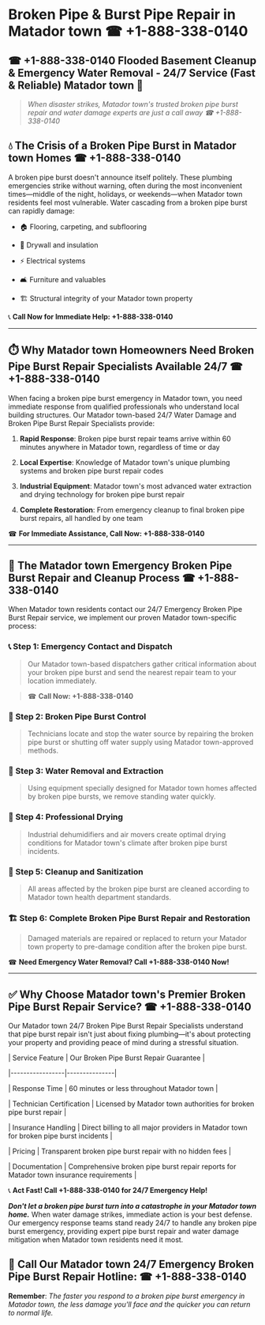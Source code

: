 # Broken Pipe & Burst Pipe Repair in Matador town ☎ +1-888-338-0140  
## ☎ +1-888-338-0140 Flooded Basement Cleanup & Emergency Water Removal - 24/7 Service (Fast & Reliable) Matador town 🚨  

> *When disaster strikes, Matador town's trusted broken pipe burst repair and water damage experts are just a call away ☎ +1-888-338-0140*  

## 💧 The Crisis of a Broken Pipe Burst in Matador town Homes ☎ +1-888-338-0140  

A broken pipe burst doesn't announce itself politely. These plumbing emergencies strike without warning, often during the most inconvenient times—middle of the night, holidays, or weekends—when Matador town residents feel most vulnerable. Water cascading from a broken pipe burst can rapidly damage:  

* 🏠 Flooring, carpeting, and subflooring  
* 🧱 Drywall and insulation  
* ⚡ Electrical systems  
* 🛋️ Furniture and valuables  
* 🏗️ Structural integrity of your Matador town property  

📞 **Call Now for Immediate Help: +1-888-338-0140**  

---  

## ⏱️ Why Matador town Homeowners Need Broken Pipe Burst Repair Specialists Available 24/7 ☎ +1-888-338-0140  

When facing a broken pipe burst emergency in Matador town, you need immediate response from qualified professionals who understand local building structures. Our Matador town-based 24/7 Water Damage and Broken Pipe Burst Repair Specialists provide:  

1. **Rapid Response**: Broken pipe burst repair teams arrive within 60 minutes anywhere in Matador town, regardless of time or day  
2. **Local Expertise**: Knowledge of Matador town's unique plumbing systems and broken pipe burst repair codes  
3. **Industrial Equipment**: Matador town's most advanced water extraction and drying technology for broken pipe burst repair  
4. **Complete Restoration**: From emergency cleanup to final broken pipe burst repairs, all handled by one team  

☎ **For Immediate Assistance, Call Now: +1-888-338-0140**  

---  

## 🔧 The Matador town Emergency Broken Pipe Burst Repair and Cleanup Process ☎ +1-888-338-0140  

When Matador town residents contact our 24/7 Emergency Broken Pipe Burst Repair service, we implement our proven Matador town-specific process:  

### 📞 Step 1: Emergency Contact and Dispatch  
> Our Matador town-based dispatchers gather critical information about your broken pipe burst and send the nearest repair team to your location immediately.  
> ☎ **Call Now: +1-888-338-0140**  

### 🚿 Step 2: Broken Pipe Burst Control  
> Technicians locate and stop the water source by repairing the broken pipe burst or shutting off water supply using Matador town-approved methods.  

### 🌊 Step 3: Water Removal and Extraction  
> Using equipment specially designed for Matador town homes affected by broken pipe bursts, we remove standing water quickly.  

### 💨 Step 4: Professional Drying  
> Industrial dehumidifiers and air movers create optimal drying conditions for Matador town's climate after broken pipe burst incidents.  

### 🧼 Step 5: Cleanup and Sanitization  
> All areas affected by the broken pipe burst are cleaned according to Matador town health department standards.  

### 🏗️ Step 6: Complete Broken Pipe Burst Repair and Restoration  
> Damaged materials are repaired or replaced to return your Matador town property to pre-damage condition after the broken pipe burst.  

☎ **Need Emergency Water Removal? Call +1-888-338-0140 Now!**  

---  

## ✅ Why Choose Matador town's Premier Broken Pipe Burst Repair Service? ☎ +1-888-338-0140  

Our Matador town 24/7 Broken Pipe Burst Repair Specialists understand that pipe burst repair isn't just about fixing plumbing—it's about protecting your property and providing peace of mind during a stressful situation.  

| Service Feature | Our Broken Pipe Burst Repair Guarantee |  
|-----------------|---------------|  
| Response Time | 60 minutes or less throughout Matador town |  
| Technician Certification | Licensed by Matador town authorities for broken pipe burst repair |  
| Insurance Handling | Direct billing to all major providers in Matador town for broken pipe burst incidents |  
| Pricing | Transparent broken pipe burst repair with no hidden fees |  
| Documentation | Comprehensive broken pipe burst repair reports for Matador town insurance requirements |  

📞 **Act Fast! Call +1-888-338-0140 for 24/7 Emergency Help!**  

***Don't let a broken pipe burst turn into a catastrophe in your Matador town home.*** When water damage strikes, immediate action is your best defense. Our emergency response teams stand ready 24/7 to handle any broken pipe burst emergency, providing expert pipe burst repair and water damage mitigation when Matador town residents need it most.  

## 📱 Call Our Matador town 24/7 Emergency Broken Pipe Burst Repair Hotline: ☎ +1-888-338-0140  

**Remember**: *The faster you respond to a broken pipe burst emergency in Matador town, the less damage you'll face and the quicker you can return to normal life.*